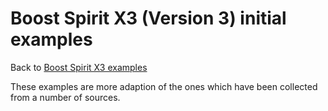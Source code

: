 # Boost Spirit X3 (Version 3) initial examples

Back to [Boost Spirit X3 examples](BOOSTSPIRITX3.md)

These examples are more adaption of the ones which have been collected from a number of sources.


